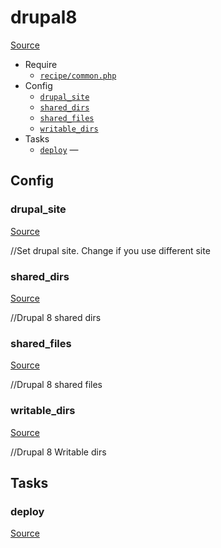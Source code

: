 <!-- DO NOT EDIT THIS FILE! -->
<!-- Instead edit recipe/drupal8.php -->
<!-- Then run bin/docgen -->

# drupal8

[Source](/recipe/drupal8.php)



* Require
  * [`recipe/common.php`](/recipe/common.php)
* Config
  * [`drupal_site`](#drupal_site)
  * [`shared_dirs`](#shared_dirs)
  * [`shared_files`](#shared_files)
  * [`writable_dirs`](#writable_dirs)
* Tasks
  * [`deploy`](#deploy) — 

## Config
### drupal_site
[Source](/recipe/drupal8.php#L20)

//Set drupal site. Change if you use different site

### shared_dirs
[Source](/recipe/drupal8.php#L24)

//Drupal 8 shared dirs

### shared_files
[Source](/recipe/drupal8.php#L29)

//Drupal 8 shared files

### writable_dirs
[Source](/recipe/drupal8.php#L35)

//Drupal 8 Writable dirs


## Tasks
### deploy
[Source](/recipe/drupal8.php#L6)



